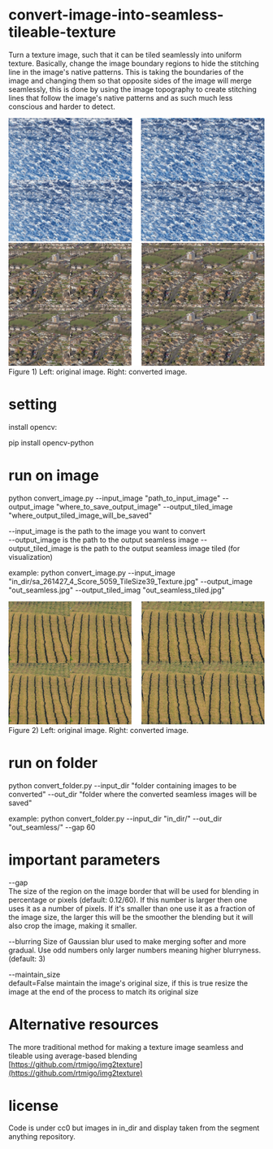 # convert-image-into-seamless-tileable-texture
Turn a texture image, such that it can be tiled seamlessly into uniform texture. Basically, change the image boundary regions to hide the stitching line in the image's native patterns.
This is taking the boundaries of the image and changing them so that opposite sides of the image will merge seamlessly, this is done by using the image topography to create stitching lines that follow the image's native patterns and as such much less conscious and harder to detect.

![](sa_266035_15_Score_5229_TileSize39_Texture.jpg)
![](sa_266472_5_Score_5119_TileSize39_Texture.jpg)
Figure 1) Left:  original image.   Right: converted image.

# setting
install opencv:


pip install opencv-python

# run on image
python convert_image.py --input_image "path_to_input_image" --output_image "where_to_save_output_image" --output_tiled_image "where_output_tiled_image_will_be_saved"


 --input_image is the path to the image you want to convert  
 --output_image is the path  to the output seamless image
 --output_tiled_image is the path to the output seamless image tiled (for visualization)

 example: python convert_image.py   --input_image "in_dir/sa_261427_4_Score_5059_TileSize39_Texture.jpg" --output_image "out_seamless.jpg"  --output_tiled_imag  "out_seamless_tiled.jpg"

 
![](sa_266495_6_Score_5792_TileSize39_Texture.jpg)
Figure 2) Left:  original image.   Right: converted image.

 
# run on folder
python convert_folder.py --input_dir "folder containing images to be converted" --out_dir "folder where the converted seamless images will be saved"  


example: python convert_folder.py  --input_dir "in_dir/" --out_dir  "out_seamless/"  --gap 60

# important parameters

--gap  
The size of the region on the image border that will be used for blending in percentage or pixels (default: 0.12/60). If this number is larger then one uses it as a number of pixels. If it's smaller than one use it as a fraction of the image size, the larger this will be the smoother the blending but it will also crop the image, making it smaller. 


--blurring 
Size of Gaussian blur used to make merging softer and more gradual. Use odd numbers only larger numbers meaning higher blurryness. (default: 3) 

--maintain_size  
default=False  maintain the image's original size, if this is true resize  the image at the end of the process to match its original size


# Alternative resources

The more traditional method for making a texture image seamless and tileable using average-based blending [https://github.com/rtmigo/img2texture](https://github.com/rtmigo/img2texture) 

# license 
Code is under cc0 but images in in_dir and display taken from the segment anything repository.

